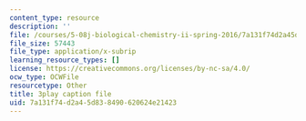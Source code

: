 ```yaml
---
content_type: resource
description: ''
file: /courses/5-08j-biological-chemistry-ii-spring-2016/7a131f74d2a45d838490620624e21423_D9QJ44zENbU.vtt
file_size: 57443
file_type: application/x-subrip
learning_resource_types: []
license: https://creativecommons.org/licenses/by-nc-sa/4.0/
ocw_type: OCWFile
resourcetype: Other
title: 3play caption file
uid: 7a131f74-d2a4-5d83-8490-620624e21423
---
```

